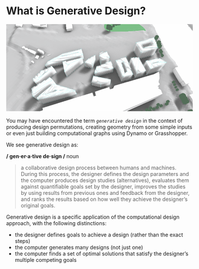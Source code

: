 # What is Generative Design?

![](../.gitbook/assets/intro-whatisgd.gif)

You may have encountered the term _`generative design`_ in the context of producing design permutations, creating geometry from some simple inputs or even just building computational graphs using Dynamo or Grasshopper.

We see generative design as:

**/ gen·er·a·tive de·sign /** noun

> a collaborative design process between humans and machines. During this process, the designer defines the design parameters and the computer produces design studies \(alternatives\), evaluates them against quantifiable goals set by the designer, improves the studies by using results from previous ones and feedback from the designer, and ranks the results based on how well they achieve the designer’s original goals.

Generative design is a specific application of the computational design approach, with the following distinctions:

* the designer defines goals to achieve a design \(rather than the exact steps\)
* the computer generates many designs \(not just one\)
* the computer finds a set of  optimal solutions that satisfy the designer’s multiple competing goals

